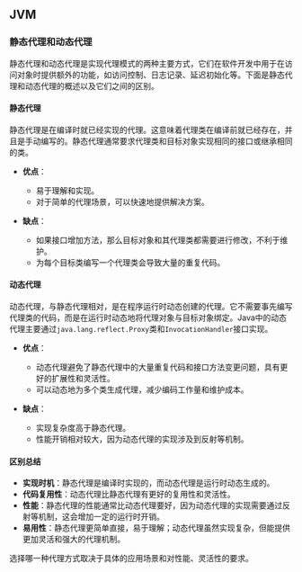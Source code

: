 ## JVM

### 静态代理和动态代理

静态代理和动态代理是实现代理模式的两种主要方式，它们在软件开发中用于在访问对象时提供额外的功能，如访问控制、日志记录、延迟初始化等。下面是静态代理和动态代理的概述以及它们之间的区别。

#### 静态代理

静态代理是在编译时就已经实现的代理。这意味着代理类在编译前就已经存在，并且是手动编写的。静态代理通常要求代理类和目标对象实现相同的接口或继承相同的类。

- **优点**：
  - 易于理解和实现。
  - 对于简单的代理场景，可以快速地提供解决方案。

- **缺点**：
  - 如果接口增加方法，那么目标对象和其代理类都需要进行修改，不利于维护。
  - 为每个目标类编写一个代理类会导致大量的重复代码。

#### 动态代理

动态代理，与静态代理相对，是在程序运行时动态创建的代理。它不需要事先编写代理类的代码，而是在运行时动态地将代理对象与目标对象绑定。Java中的动态代理主要通过`java.lang.reflect.Proxy`类和`InvocationHandler`接口实现。

- **优点**：
  - 动态代理避免了静态代理中的大量重复代码和接口方法变更问题，具有更好的扩展性和灵活性。
  - 可以动态地为多个类生成代理，减少编码工作量和维护成本。

- **缺点**：
  - 实现复杂度高于静态代理。
  - 性能开销相对较大，因为动态代理的实现涉及到反射等机制。

#### 区别总结

- **实现时机**：静态代理是编译时实现的，而动态代理是运行时动态生成的。
- **代码复用性**：动态代理比静态代理有更好的复用性和灵活性。
- **性能**：静态代理的性能通常比动态代理要好，因为动态代理的实现需要通过反射等机制，这会增加一定的运行时开销。
- **易用性**：静态代理更简单直接，易于理解；动态代理虽然实现复杂，但能提供更加灵活和强大的代理机制。

选择哪一种代理方式取决于具体的应用场景和对性能、灵活性的要求。

